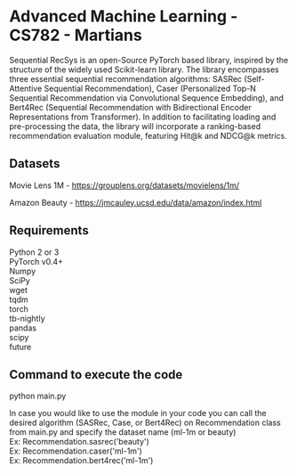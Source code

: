 ﻿# Advanced Machine Learning - CS782 - Martians

Sequential RecSys is an open-Source PyTorch based library, inspired by the structure of the widely used Scikit-learn library. The library encompasses three essential sequential recommendation algorithms: SASRec (Self-Attentive Sequential Recommendation), Caser (Personalized Top-N Sequential Recommendation via Convolutional Sequence Embedding), and Bert4Rec (Sequential Recommendation with Bidirectional Encoder Representations from Transformer). In addition to facilitating loading and pre-processing the data, the library will incorporate a ranking-based recommendation evaluation module, featuring Hit@k and NDCG@k metrics.

## Datasets

Movie Lens 1M - https://grouplens.org/datasets/movielens/1m/ <br/>

Amazon Beauty - https://jmcauley.ucsd.edu/data/amazon/index.html

## Requirements

Python 2 or 3 <br/>
PyTorch v0.4+ <br/>
Numpy <br/>
SciPy <br/>
wget <br/>
tqdm <br/>
torch <br/>
tb-nightly <br/>
pandas <br/>
scipy <br/>
future <br/>

## Command to execute the code 

python main.py

In case you would like to use the module in your code you can call the desired algorithm (SASRec, Case, or Bert4Rec) on Recommendation class from main.py and specify the dataset name (ml-1m or beauty) <br/>
Ex: Recommendation.sasrec('beauty') <br/>
Ex: Recommendation.caser('ml-1m') <br/>
Ex: Recommendation.bert4rec('ml-1m') <br/>

